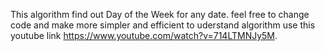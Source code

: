 This algorithm find out Day of the Week for any date. feel free to change code and make more simpler and  efficient to uderstand algorithm use this youtube link https://www.youtube.com/watch?v=714LTMNJy5M.